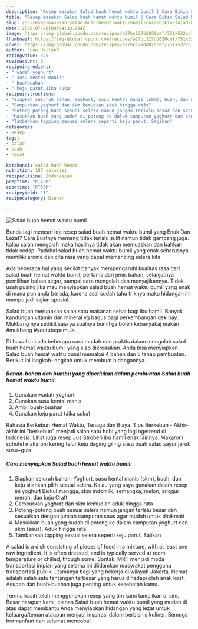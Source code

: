 ```yaml
---
description: "Resep masakan Salad buah hemat waktu bumil | Cara Bikin Salad buah hemat waktu bumil Yang Mudah Dan Praktis"
title: "Resep masakan Salad buah hemat waktu bumil | Cara Bikin Salad buah hemat waktu bumil Yang Mudah Dan Praktis"
slug: 253-resep-masakan-salad-buah-hemat-waktu-bumil-cara-bikin-salad-buah-hemat-waktu-bumil-yang-mudah-dan-praktis
date: 2020-07-20T09:04:33.794Z
image: https://img-global.cpcdn.com/recipes/a27bc127dd020cef/751x532cq70/salad-buah-hemat-waktu-bumil-foto-resep-utama.jpg
thumbnail: https://img-global.cpcdn.com/recipes/a27bc127dd020cef/751x532cq70/salad-buah-hemat-waktu-bumil-foto-resep-utama.jpg
cover: https://img-global.cpcdn.com/recipes/a27bc127dd020cef/751x532cq70/salad-buah-hemat-waktu-bumil-foto-resep-utama.jpg
author: Juan Holland
ratingvalue: 3.5
reviewcount: 3
recipeingredient:
- " wadah yoghurt"
- " susu kental manis"
- " buahbuahan"
- " keju parut Jika suka"
recipeinstructions:
- "Siapkan seluruh bahan. Yoghurt, susu kental manis (skm), buah, dan keju silahkan pilih sesuai selera. Kalau yang saya gunakan dalam resep ini yoghurt Biokul mangga, skm indomilk, semangka, melon, anggur merah, dan keju Craft"
- "Campurkan yoghurt dan skm kemudian aduk hingga rata"
- "Potong-potong buah sesuai selera namun jangan terlalu besar dan sesuaikan dengan jumlah campuran saus agar mudah untuk dinikmati"
- "Masukkan buah yang sudah di potong ke dalam campuran yoghurt dan skm (saus). Aduk hingga rata"
- "Tambahkan topping sesuai selera seperti keju parut. Sajikan"
categories:
- Resep
tags:
- salad
- buah
- hemat

katakunci: salad buah hemat 
nutrition: 187 calories
recipecuisine: Indonesian
preptime: "PT25M"
cooktime: "PT53M"
recipeyield: "1"
recipecategory: Dinner

---
```



![Salad buah hemat waktu bumil](https://img-global.cpcdn.com/recipes/a27bc127dd020cef/751x532cq70/salad-buah-hemat-waktu-bumil-foto-resep-utama.jpg)

Bunda lagi mencari ide resep salad buah hemat waktu bumil yang Enak Dan Lezat? Cara Buatnya memang tidak terlalu sulit namun tidak gampang juga. kalau salah mengolah maka hasilnya tidak akan memuaskan dan bahkan tidak sedap. Padahal salad buah hemat waktu bumil yang enak seharusnya memiliki aroma dan cita rasa yang dapat memancing selera kita.

Ada beberapa hal yang sedikit banyak mempengaruhi kualitas rasa dari salad buah hemat waktu bumil, pertama dari jenis bahan, selanjutnya pemilihan bahan segar, sampai cara mengolah dan menyajikannya. Tidak usah pusing jika mau menyiapkan salad buah hemat waktu bumil yang enak di mana pun anda berada, karena asal sudah tahu triknya maka hidangan ini mampu jadi sajian spesial.

Salad buah merupakan salah satu makanan sehat bagi ibu hamil. Banyak kandungan vitamin dan mineral yg bagus bagi perkembangan dek bay. Mukbang nya sedikit saja ya soalnya bumil ga boleh kebanyakaj makan #mukbang #youtubepemula.


Di bawah ini ada beberapa cara mudah dan praktis dalam mengolah salad buah hemat waktu bumil yang siap dikreasikan. Anda bisa menyiapkan Salad buah hemat waktu bumil memakai 4 bahan dan 5 tahap pembuatan. Berikut ini langkah-langkah untuk membuat hidangannya.

<!--inarticleads1-->

##### Bahan-bahan dan bumbu yang diperlukan dalam pembuatan Salad buah hemat waktu bumil:

1. Gunakan  wadah yoghurt
1. Gunakan  susu kental manis
1. Ambil  buah-buahan
1. Gunakan  keju parut (Jika suka)


Rahasia Berkebun Hemat Waktu, Tenaga dan Biaya. Tips Berkebun - Akhir-akhir ini &#34;berkebun&#34; menjadi salah satu hobi yang lagi ngetrend di Indonesia. Lihat juga resep Jus Stroberi ibu hamil enak lainnya. Makaroni schotel makaroni kering telur keju daging giling susu buah salad sayur jeruk susu+gula. 

<!--inarticleads2-->

##### Cara menyiapkan Salad buah hemat waktu bumil:

1. Siapkan seluruh bahan. Yoghurt, susu kental manis (skm), buah, dan keju silahkan pilih sesuai selera. Kalau yang saya gunakan dalam resep ini yoghurt Biokul mangga, skm indomilk, semangka, melon, anggur merah, dan keju Craft
1. Campurkan yoghurt dan skm kemudian aduk hingga rata
1. Potong-potong buah sesuai selera namun jangan terlalu besar dan sesuaikan dengan jumlah campuran saus agar mudah untuk dinikmati
1. Masukkan buah yang sudah di potong ke dalam campuran yoghurt dan skm (saus). Aduk hingga rata
1. Tambahkan topping sesuai selera seperti keju parut. Sajikan


A salad is a dish consisting of pieces of food in a mixture, with at least one raw ingredient. It is often dressed, and is typically served at room temperature or chilled, though some. Sontak, MRT menjadi moda transportasi impian yang selama ini diidamkan masyrakat pengguna transportasi publik, utamanya bagi yang bekerja di wilayah Jakarta. Hemat adalah salah satu tantangan terbesar yang harus dihadapi oleh anak kost. Asupan dari buah-buahan juga penting untuk kesehatan kamu. 

Terima kasih telah menggunakan resep yang tim kami tampilkan di sini. Besar harapan kami, olahan Salad buah hemat waktu bumil yang mudah di atas dapat membantu Anda menyiapkan hidangan yang lezat untuk keluarga/teman ataupun menjadi inspirasi dalam berbisnis kuliner. Semoga bermanfaat dan selamat mencoba!
